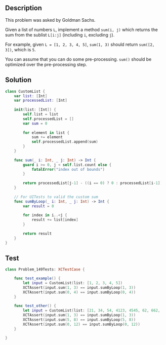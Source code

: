 ## Description

This problem was asked by Goldman Sachs.

Given a list of numbers `L`, implement a method `sum(i, j)` which returns the sum from the sublist `L[i:j]` (including `i`, excluding `j`).

For example, given `L = [1, 2, 3, 4, 5]`, `sum(1, 3)` should return `sum([2, 3])`, which is `5`.

You can assume that you can do some pre-processing. `sum()` should be optimized over the pre-processing step.

## Solution

```swift
class CustomList {
    var list: [Int]
    var processedList: [Int]
    
    init(list: [Int]) {
        self.list = list
        self.processedList = []
        var sum = 0
        
        for element in list {
            sum += element
            self.processedList.append(sum)
        }
    }
    
    func sum(_ i: Int, _ j: Int) -> Int {
        guard i >= 0, j < self.list.count else {
            fatalError("index out of bounds")
        }
        
        return processedList[j-1] - ((i == 0) ? 0 : processedList[i-1])
    }
    
    // For UITests to valid the custom sum
    func sumByLoop(_ i: Int, _ j: Int) -> Int {
        var result = 0
        
        for index in i..<j {
            result += list[index]
        }
        
        return result
    }
}

```

## Test

```swift
class Problem_149Tests: XCTestCase {

    func test_example() {
        let input = CustomList(list: [1, 2, 3, 4, 5])
        XCTAssert(input.sum(1, 3) == input.sumByLoop(1, 3))
        XCTAssert(input.sum(0, 4) == input.sumByLoop(0, 4))
    }
    
    func test_other() {
        let input = CustomList(list: [21, 34, 54, 4123, 4545, 62, 662, 75, 234, 11, 76, 2354, 7])
        XCTAssert(input.sum(1, 3) == input.sumByLoop(1, 3))
        XCTAssert(input.sum(5, 8) == input.sumByLoop(5, 8))
        XCTAssert(input.sum(0, 12) == input.sumByLoop(0, 12))
    }

}
```